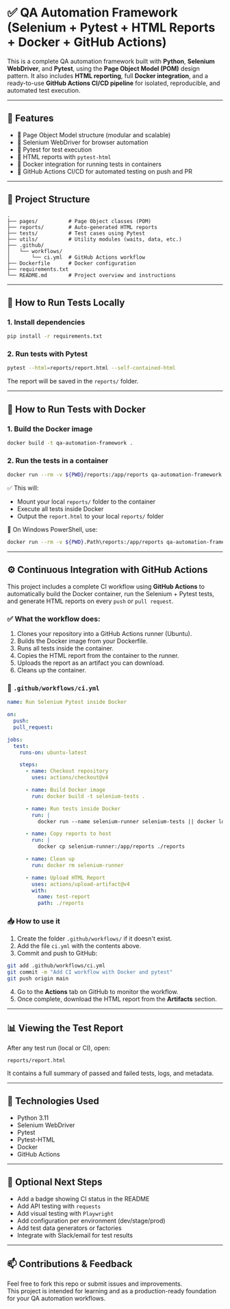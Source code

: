 # ✅ QA Automation Framework (Selenium + Pytest + HTML Reports + Docker + GitHub Actions)

This is a complete QA automation framework built with **Python**, **Selenium WebDriver**, and **Pytest**, using the **Page Object Model (POM)** design pattern. It also includes **HTML reporting**, full **Docker integration**, and a ready-to-use **GitHub Actions CI/CD pipeline** for isolated, reproducible, and automated test execution.

---

## 🚀 Features

- 🔹 Page Object Model structure (modular and scalable)
- 🔹 Selenium WebDriver for browser automation
- 🔹 Pytest for test execution
- 🔹 HTML reports with `pytest-html`
- 🔹 Docker integration for running tests in containers
- 🔹 GitHub Actions CI/CD for automated testing on push and PR

---

## 🧱 Project Structure

```
.
├── pages/          # Page Object classes (POM)
├── reports/        # Auto-generated HTML reports
├── tests/          # Test cases using Pytest
├── utils/          # Utility modules (waits, data, etc.)
├── .github/
│   └── workflows/
│       └── ci.yml  # GitHub Actions workflow
├── Dockerfile      # Docker configuration
├── requirements.txt
└── README.md       # Project overview and instructions
```

---

## 🧪 How to Run Tests Locally

### 1. Install dependencies

```bash
pip install -r requirements.txt
```

### 2. Run tests with Pytest

```bash
pytest --html=reports/report.html --self-contained-html
```

The report will be saved in the `reports/` folder.

---

## 🐳 How to Run Tests with Docker

### 1. Build the Docker image

```bash
docker build -t qa-automation-framework .
```

### 2. Run the tests in a container

```bash
docker run --rm -v ${PWD}/reports:/app/reports qa-automation-framework
```

✅ This will:
- Mount your local `reports/` folder to the container
- Execute all tests inside Docker
- Output the `report.html` to your local `reports/` folder

📌 On Windows PowerShell, use:

```bash
docker run --rm -v ${PWD}.Path\reports:/app/reports qa-automation-framework
```

---

## ⚙️ Continuous Integration with GitHub Actions

This project includes a complete CI workflow using **GitHub Actions** to automatically build the Docker container, run the Selenium + Pytest tests, and generate HTML reports on every `push` or `pull request`.

### ✅ What the workflow does:

1. Clones your repository into a GitHub Actions runner (Ubuntu).
2. Builds the Docker image from your Dockerfile.
3. Runs all tests inside the container.
4. Copies the HTML report from the container to the runner.
5. Uploads the report as an artifact you can download.
6. Cleans up the container.

### 📄 `.github/workflows/ci.yml`

```yaml
name: Run Selenium Pytest inside Docker

on:
  push:
  pull_request:

jobs:
  test:
    runs-on: ubuntu-latest

    steps:
      - name: Checkout repository
        uses: actions/checkout@v4

      - name: Build Docker image
        run: docker build -t selenium-tests .

      - name: Run tests inside Docker
        run: |
          docker run --name selenium-runner selenium-tests || docker logs selenium-runner

      - name: Copy reports to host
        run: |
          docker cp selenium-runner:/app/reports ./reports

      - name: Clean up
        run: docker rm selenium-runner

      - name: Upload HTML Report
        uses: actions/upload-artifact@v4
        with:
          name: test-report
          path: ./reports
```

### 📥 How to use it

1. Create the folder `.github/workflows/` if it doesn't exist.
2. Add the file `ci.yml` with the contents above.
3. Commit and push to GitHub:

```bash
git add .github/workflows/ci.yml
git commit -m "Add CI workflow with Docker and pytest"
git push origin main
```

4. Go to the **Actions** tab on GitHub to monitor the workflow.
5. Once complete, download the HTML report from the **Artifacts** section.

---

## 📊 Viewing the Test Report

After any test run (local or CI), open:

```
reports/report.html
```

It contains a full summary of passed and failed tests, logs, and metadata.

---

## 📌 Technologies Used

- Python 3.11
- Selenium WebDriver
- Pytest
- Pytest-HTML
- Docker
- GitHub Actions

---

## 🧼 Optional Next Steps

- Add a badge showing CI status in the README
- Add API testing with `requests`
- Add visual testing with `Playwright`
- Add configuration per environment (dev/stage/prod)
- Add test data generators or factories
- Integrate with Slack/email for test results

---

## 📫 Contributions & Feedback

Feel free to fork this repo or submit issues and improvements.  
This project is intended for learning and as a production-ready foundation for your QA automation workflows.

